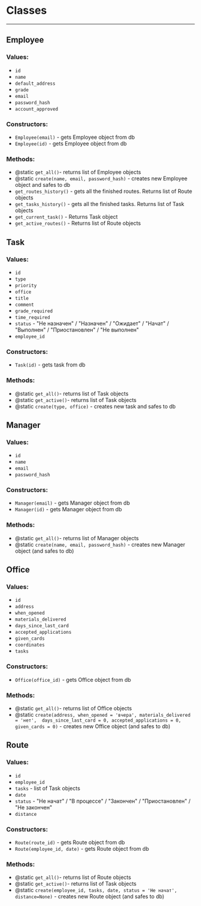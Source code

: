 # Classes

----
## Employee

### Values:
- `id`
- `name`
- `default_address`
- `grade`
- `email`
- `password_hash`
- `account_approved`

### Constructors:
- `Employee(email)` - gets Employee object from db
- `Employee(id)` - gets Employee object from db

### Methods:
- @static `get_all()`- returns list of Employee objects
- @static `create(name, email, password_hash)` - creates new Employee object and safes to db
- `get_routes_history()` - gets all the finished routes. Returns list of Route objects
- `get_tasks_history()` - gets all the finished tasks. Returns list of Task objects
- `get_current_task()` - Returns Task object
- `get_active_routes()` - Returns list of Route objects



## Task
### Values:
- `id`
- `type`
- `priority`
- `office`
- `title`
- `comment`
- `grade_required`
- `time_required`
- `status` - "Не назначен" / "Назначен" / "Ожидает" / "Начат" / "Выполнен" / "Приостановлен" / "Не выполнен"
- `employee_id`

### Constructors:
- `Task(id)` - gets task from db

### Methods:
- @static `get_all()`- returns list of Task objects
- @static `get_active()`- returns list of Task objects
- @static `create(type, office)` - creates new task and safes to db




## Manager

### Values:
- `id`
- `name`
- `email`
- `password_hash`

### Constructors:
- `Manager(email)` - gets Manager object from db
- `Manager(id)` - gets Manager object from db

### Methods:
- @static `get_all()`- returns list of Manager objects
- @static `create(name, email, password_hash)` - creates new Manager object (and safes to db)

## Office

### Values:
- `id`
- `address`
- `when_opened`
- `materials_delivered`
- `days_since_last_card`
- `accepted_applications`
- `given_cards`
- `coordinates`
- `tasks`

### Constructors:
- `Office(office_id)` - gets Office object from db

### Methods:
- @static `get_all()`- returns list of Office objects
- @static `create(address, when_opened = 'вчера', materials_delivered = 'нет', 
days_since_last_card = 0, accepted_applications = 0, given_cards = 0)` - creates new Office object (and safes to db)

## Route

### Values:
- `id`
- `employee_id`
- `tasks` - list of Task objects
- `date`
- `status` - "Не начат" / "В процессе" / "Закончен" / "Приостановлен" / "Не закончен"
- `distance`

### Constructors:
- `Route(route_id)` - gets Route object from db
- `Route(employee_id, date)` - gets Route object from db

### Methods:
- @static `get_all()`- returns list of Route objects
- @static `get_active()`- returns list of Task objects
- @static `create(employee_id, tasks, date, status = 'Не начат', distance=None)` - creates new Route object (and safes to db)


